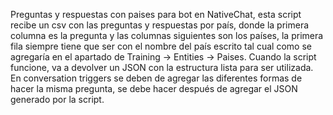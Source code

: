 Preguntas y respuestas con paises para bot en NativeChat, esta script recibe un csv con las preguntas y respuestas por país, donde la primera columna es la pregunta y las columnas siguientes son los países, la primera fila siempre tiene que ser con el nombre del país escrito tal cual como se agregaría en el apartado de Training -> Entities -> Paises. Cuando la script funcione, va a devolver un JSON con la estructura lista para ser utilizada.
En conversation triggers se deben de agregar las diferentes formas de hacer la misma pregunta, se debe hacer después de agregar el JSON generado por la script.
